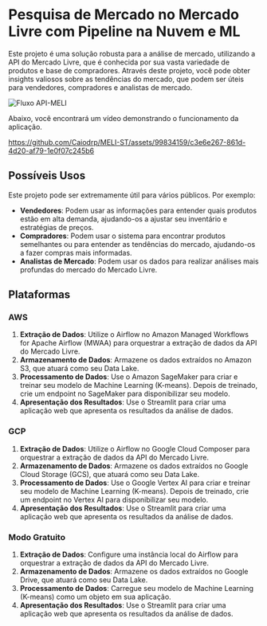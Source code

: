 
# Pesquisa de Mercado no Mercado Livre com Pipeline na Nuvem e ML

Este projeto é uma solução robusta para a análise de mercado, utilizando a API do Mercado Livre, que é conhecida por sua vasta variedade de produtos e base de compradores. Através deste projeto, você pode obter insights valiosos sobre as tendências do mercado, que podem ser úteis para vendedores, compradores e analistas de mercado.


![Fluxo API-MELI](https://github.com/Caiodrp/MELI-ST/assets/99834159/10c140de-688e-4088-9d19-c606d3894d0e)


Abaixo, você encontrará um vídeo demonstrando o funcionamento da aplicação.

https://github.com/Caiodrp/MELI-ST/assets/99834159/c3e6e267-861d-4d20-af79-1e0f07c245b6

## Possíveis Usos

Este projeto pode ser extremamente útil para vários públicos. Por exemplo:

- **Vendedores**: Podem usar as informações para entender quais produtos estão em alta demanda, ajudando-os a ajustar seu inventário e estratégias de preços.
- **Compradores**: Podem usar o sistema para encontrar produtos semelhantes ou para entender as tendências do mercado, ajudando-os a fazer compras mais informadas.
- **Analistas de Mercado**: Podem usar os dados para realizar análises mais profundas do mercado do Mercado Livre.

## Plataformas

### AWS

1. **Extração de Dados**: Utilize o Airflow no Amazon Managed Workflows for Apache Airflow (MWAA) para orquestrar a extração de dados da API do Mercado Livre.
2. **Armazenamento de Dados**: Armazene os dados extraídos no Amazon S3, que atuará como seu Data Lake.
3. **Processamento de Dados**: Use o Amazon SageMaker para criar e treinar seu modelo de Machine Learning (K-means). Depois de treinado, crie um endpoint no SageMaker para disponibilizar seu modelo.
4. **Apresentação dos Resultados**: Use o Streamlit para criar uma aplicação web que apresenta os resultados da análise de dados.

### GCP

1. **Extração de Dados**: Utilize o Airflow no Google Cloud Composer para orquestrar a extração de dados da API do Mercado Livre.
2. **Armazenamento de Dados**: Armazene os dados extraídos no Google Cloud Storage (GCS), que atuará como seu Data Lake.
3. **Processamento de Dados**: Use o Google Vertex AI para criar e treinar seu modelo de Machine Learning (K-means). Depois de treinado, crie um endpoint no Vertex AI para disponibilizar seu modelo.
4. **Apresentação dos Resultados**: Use o Streamlit para criar uma aplicação web que apresenta os resultados da análise de dados.

### Modo Gratuito

1. **Extração de Dados**: Configure uma instância local do Airflow para orquestrar a extração de dados da API do Mercado Livre.
2. **Armazenamento de Dados**: Armazene os dados extraídos no Google Drive, que atuará como seu Data Lake.
3. **Processamento de Dados**: Carregue seu modelo de Machine Learning (K-means) como um objeto em sua aplicação.
4. **Apresentação dos Resultados**: Use o Streamlit para criar uma aplicação web que apresenta os resultados da análise de dados.

